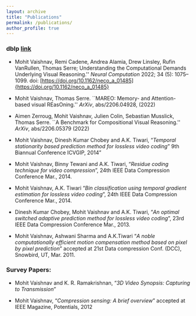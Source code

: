```yaml
---
layout: archive
title: "Publications"
permalink: /publications/
author_profile: true
---
```


### dblp [link](https://dblp.uni-trier.de/pers/hd/v/Vaishnav:Mohit)

* Mohit Vaishnav, Remi Cadene, Andrea Alamia, Drew Linsley, Rufin VanRullen, Thomas Serre; Understanding the Computational Demands Underlying Visual Reasoning.'' *Neural Computation* 2022; 34 (5): 1075–1099. doi: [https://doi.org/10.1162/neco_a_01485]{https://doi.org/10.1162/neco_a_01485}

* Mohit Vaishnav, Thomas Serre. ``MAREO: Memory- and Attention- based visual REasOning.'' *ArXiv*, abs/2206.04928, (2022)
    
* Aimen Zerroug, Mohit Vaishnav, Julien Colin, Sebastian Musslick, Thomas Serre. ``A Benchmark for Compositional Visual Reasoning.'' *ArXiv*, abs/2206.05379 (2022)


* Mohit Vaishnav, Dinesh Kumar Chobey and A.K. Tiwari, “*Temporal 	stationarity based prediction method for lossless video coding*” 9th Biannual Conference ICVGIP, 2014”


* Mohit Vaishnav, Binny Tewani and A.K. Tiwari, “*Residue 	 coding technique for video compression*”, 24th 	IEEE Data Compression Conference Mar., 2014.


* Mohit  Vaishnav, A.K. Tiwari “*Bin 	classification using temporal gradient estimation for lossless 	video coding*”, 	24th 	 IEEE Data Compression Conference Mar., 2014.


* Dinesh Kumar Chobey, Mohit Vaishnav and A.K. Tiwari, “*An 	optimal switched adaptive prediction method for lossless video 	coding*”, 	23rd 	 IEEE Data Compression Conference Mar., 2013.


* Mohit  Vaishnav, Ashwani Sharma and A.K.Tiwari “*A noble computationally efficient motion compensation method based 	on pixel by pixel prediction*” accepted at 21st  Data compression Conf. (DCC), Snowbird, UT, Mar. 2011.


### Survey Papers:

* Mohit Vaishnav and K. R. Ramakrishnan, “*3D Video Synopsis: Capturing to Transmission*”

* Mohit Vaishnav, “*Compression sensing: A brief overview*” accepted at IEEE Magazine, Potentials, 2012
